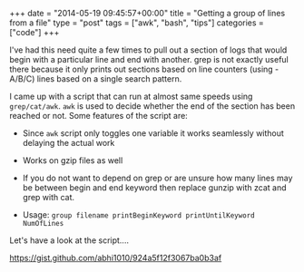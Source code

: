 +++
date = "2014-05-19 09:45:57+00:00"
title = "Getting a group of lines from a file"
type = "post"
tags = ["awk", "bash", "tips"]
categories = ["code"]
+++

I've had this need quite a few times to pull out a section of logs that would begin with a particular line and end with another. grep is not exactly useful there because it only prints out sections based on line counters (using -A/B/C) lines based on a single search pattern.

I came up with a script that can run at almost same speeds using `grep/cat/awk`. `awk` is used to decide whether the end of the section has been reached or not. Some features of the script are:



	
  * Since `awk` script only toggles one variable it works seamlessly without delaying the actual work

	
  * Works on gzip files as well

	
  * If you do not want to depend on grep or are unsure how many lines may be between begin and end keyword then replace gunzip with zcat and grep with cat.

	
  * Usage: ``group filename printBeginKeyword printUntilKeyword NumOfLines``


Let's have a look at the script....

<!-- more -->

https://gist.github.com/abhi1010/924a5f12f3067ba0b3af
